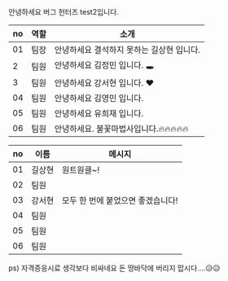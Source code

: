 안녕하세요 버그 헌터즈 test2입니다.

|no|역할|소개|
|-|-|-|
|01|팀장|안녕하세요 결석하지 못하는 길상현 입니다.|
|2|팀원|안녕하세요 김정민 입니다. 🕳|
|3|팀원|안녕하세요 강서현 입니다. ♥|
|04|팀원|안녕하세요 김영민 입니다.|
|05|팀원|안녕하세요 유희재 입니다.|
|06|팀원|안녕하세요. 불꽃마법사입니다.🔥🔥🔥🔥🔥 |  


|no|이름|메시지|
|-|-|-|
|01|길상현|원트원클~!|
|02|팀원||
|03|강서현|모두 한 번에 붙었으면 좋겠습니다!|
|04|팀원||
|05|팀원||
|06|팀원||  

ps) 자격증응시료 생각보다 비싸네요 돈 땅바닥에 버리지 맙시다....😥😥


